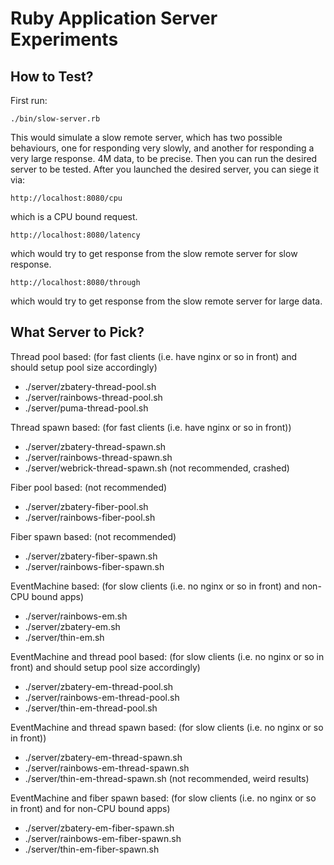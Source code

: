 # Ruby Application Server Experiments

## How to Test?

First run:

    ./bin/slow-server.rb

This would simulate a slow remote server, which has two possible behaviours,
one for responding very slowly, and another for responding a very large
response. 4M data, to be precise. Then you can run the desired server to be
tested. After you launched the desired server, you can siege it via:

    http://localhost:8080/cpu

which is a CPU bound request.

    http://localhost:8080/latency

which would try to get response from the slow remote server for slow response.

    http://localhost:8080/through

which would try to get response from the slow remote server for large data.

## What Server to Pick?

Thread pool based: (for fast clients (i.e. have nginx or so in front) and
should setup pool size accordingly)

* ./server/zbatery-thread-pool.sh
* ./server/rainbows-thread-pool.sh
* ./server/puma-thread-pool.sh

Thread spawn based: (for fast clients (i.e. have nginx or so in front))

* ./server/zbatery-thread-spawn.sh
* ./server/rainbows-thread-spawn.sh
* ./server/webrick-thread-spawn.sh (not recommended, crashed)

Fiber pool based: (not recommended)

* ./server/zbatery-fiber-pool.sh
* ./server/rainbows-fiber-pool.sh

Fiber spawn based: (not recommended)

* ./server/zbatery-fiber-spawn.sh
* ./server/rainbows-fiber-spawn.sh

EventMachine based: (for slow clients (i.e. no nginx or so in front) and
non-CPU bound apps)

* ./server/rainbows-em.sh
* ./server/zbatery-em.sh
* ./server/thin-em.sh

EventMachine and thread pool based: (for slow clients (i.e. no nginx or so
in front) and should setup pool size accordingly)

* ./server/zbatery-em-thread-pool.sh
* ./server/rainbows-em-thread-pool.sh
* ./server/thin-em-thread-pool.sh

EventMachine and thread spawn based: (for slow clients (i.e. no nginx or so
in front))

* ./server/zbatery-em-thread-spawn.sh
* ./server/rainbows-em-thread-spawn.sh
* ./server/thin-em-thread-spawn.sh (not recommended, weird results)

EventMachine and fiber spawn based: (for slow clients (i.e. no nginx or so
in front) and for non-CPU bound apps)

* ./server/zbatery-em-fiber-spawn.sh
* ./server/rainbows-em-fiber-spawn.sh
* ./server/thin-em-fiber-spawn.sh
